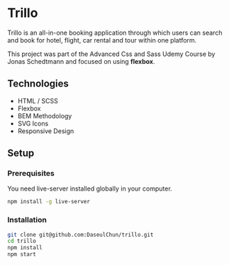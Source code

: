# Trillo
Trillo is an all-in-one booking application through which users can search and book for hotel, flight, car rental and tour within one platform. 

This project was part of the Advanced Css and Sass Udemy Course by Jonas Schedtmann and focused on using **flexbox**.

## Technologies
* HTML / SCSS
* Flexbox
* BEM Methodology
* SVG Icons
* Responsive Design

## Setup
### Prerequisites
You need live-server installed globally in your computer.

```sh
npm install -g live-server
```

### Installation
```sh
git clone git@github.com:DaseulChun/trillo.git
cd trillo
npm install
npm start
```